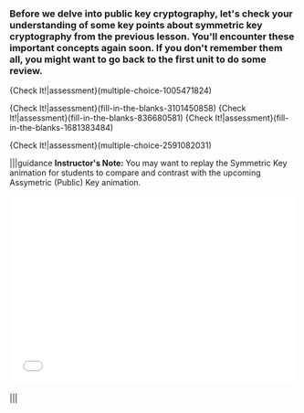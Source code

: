 
### Before we delve into public key cryptography, let's check your understanding of some key points about symmetric key cryptography from the previous lesson. You'll encounter these important concepts again soon. If you don't remember them all, you might want to go back to the first unit to do some review.
{Check It!|assessment}(multiple-choice-1005471824)

{Check It!|assessment}(fill-in-the-blanks-3101450858)
{Check It!|assessment}(fill-in-the-blanks-836680581)
{Check It!|assessment}(fill-in-the-blanks-1681383484)

{Check It!|assessment}(multiple-choice-2591082031)


|||guidance
**Instructor's Note:**
You may want to replay the Symmetric Key animation for students to compare and contrast with the upcoming Assymetric (Public) Key animation.  

<div>
  <iframe src="//player.vimeo.com/video/222886590" width="500" height="330" frameborder="0" webkitallowfullscreen mozallowfullscreen allowfullscreen></iframe>
</div>

<br>
|||


